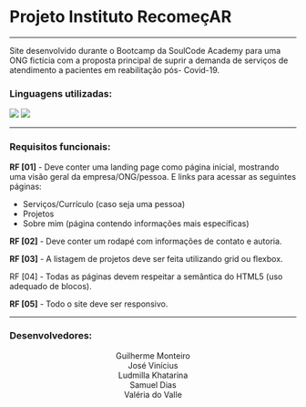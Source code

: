 # Projeto Instituto RecomeçAR
<hr/>
  <p>Site desenvolvido durante o Bootcamp da SoulCode Academy para uma ONG fictícia com a proposta principal de suprir a demanda de serviços de atendimento a pacientes em reabilitação pós- Covid-19.</p>

  <div>
    <h3>Linguagens utilizadas:</h3>
    <img src="https://img.shields.io/badge/HTML5-E34F26?style=for-the-badge&logo=html5&logoColor=white"/>
    <img src="https://img.shields.io/badge/CSS3-1572B6?style=for-the-badge&logo=css3&logoColor=white"/>
  </div>
  
  <hr>
  
  <h3>Requisitos funcionais:</h3>
    
   <p><b>RF [01]</b> - Deve conter uma landing page como página inicial, mostrando uma visão geral da empresa/ONG/pessoa. E links para acessar as seguintes páginas:</p>
   <ul>
     <li> Serviços/Currículo (caso seja uma pessoa)</li>
     <li>Projetos</li>
     <li>Sobre mim (página contendo informações mais específicas)</li>
    </ul>
     <p><b>RF [02]</b>  - Deve conter um rodapé com informações de contato e autoria.</p>
     <p><b>RF [03]</b>  - A listagem de projetos deve ser feita utilizando grid ou flexbox.</p>
     <p<b>RF [04]</b>  - Todas as páginas devem respeitar a semântica do HTML5 (uso adequado de blocos).</p>
     <p><b>RF [05]</b>  - Todo o site deve ser responsivo.</p>
     
   <hr>
   
   <h3> Desenvolvedores: </h3>
   <div align="center">
                <div>Guilherme Monteiro
                    <br>
       <a target="_blank" href="https://github.com/Guimonteirol"><img src="https://img.shields.io/badge/GitHube-3776AB?style=for-the-badge&logo=python&logoColor=white" alt=""></a>
                </div>
                <div>José Vinícius
                    <br>
    <a target="_blank" href="https://github.com/josevinicius-ti"><img src="https://img.shields.io/badge/GitHube-3776AB?style=for-the-badge&logo=python&logoColor=white" alt=""></a> 
                </div>
                <div>Ludmilla Khatarina
                    <br>
   <a target="_blank" href="https://github.com/ludyklima"><img src="https://img.shields.io/badge/GitHube-3776AB?style=for-the-badge&logo=python&logoColor=white" alt=""></a>
                </div>
                <div>Samuel Dias
                    <br>
     <a target="_blank" href="https://github.com/smdbtib"><img src="https://img.shields.io/badge/GitHube-3776AB?style=for-the-badge&logo=python&logoColor=white" alt=""></a>
                </div>
                <div>Valéria do Valle
                  <br>
    <a target="_blank" href="https://github.com/valleriabueno"><img src="https://img.shields.io/badge/GitHube-3776AB?style=for-the-badge&logo=python&logoColor=white" alt=""></a>
                </div>
</div>
      
  
  
